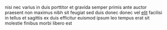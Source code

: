 nisi nec varius in duis porttitor et gravida semper primis ante auctor praesent
non maximus nibh sit feugiat sed duis donec donec vel
[elit](generated_webpages/tempus1.md) facilisi in tellus et sagittis ex duis
efficitur euismod ipsum leo tempus erat sit molestie finibus morbi libero est
